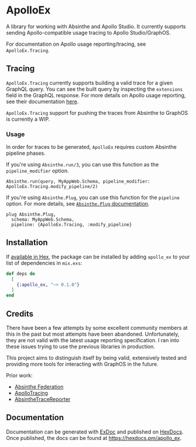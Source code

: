 # ApolloEx

<!-- MDOC !-->

A library for working with Absinthe and Apollo Studio. It currently supports sending Apollo-compatible usage tracing to Apollo Studio/GraphOS.

For documentation on Apollo usage reporting/tracing, see `ApolloEx.Tracing`.

## Tracing

`ApolloEx.Tracing` currently supports building a valid trace for a given GraphQL query. You can see the built query by inspecting the `extensions` field in the GraphQL response. For more details on Apollo usage reporting, see their documentation [here](https://www.apollographql.com/docs/graphos/metrics/sending-operation-metrics#adding-support-to-a-third-party-server-advanced).

`ApolloEx.Tracing` support for pushing the traces from Absinthe to GraphOS is currently a WIP.

### Usage

In order for traces to be generated, `ApolloEx` requires custom Absinthe pipeline phases.

If you're using `Absinthe.run/3`, you can use this function as the `pipeline_modifier` option.

```
Absinthe.run(query, MyAppWeb.Schema, pipeline_modifier: ApolloEx.Tracing.modify_pipeline/2)
```

If you're using `Absinthe.Plug`, you can use this function for the `pipeline` option. For more details, see [`Absinthe.Plug` documentation](https://hexdocs.pm/absinthe_plug/Absinthe.Plug.html#t:opts/0).

```
plug Absinthe.Plug,
  schema: MyAppWeb.Schema,
  pipeline: {ApolloEx.Tracing, :modify_pipeline}
```

<!-- MDOC !-->

## Installation

If [available in Hex](https://hex.pm/docs/publish), the package can be installed
by adding `apollo_ex` to your list of dependencies in `mix.exs`:

```elixir
def deps do
  [
    {:apollo_ex, "~> 0.1.0"}
  ]
end
```

## Credits

There have been a few attempts by some excellent community members at this in the past but most attempts have been abandoned. Unfortunately, they are not valid with the latest usage reporting specification. I ran into these issues trying to use the previous libraries in production.

This project aims to distinguish itself by being valid, extensively tested and providing more tools for interacting with GraphOS in the future.

Prior work:

- [Absinthe Federation](https://github.com/DivvyPayHQ/absinthe_federation/pull/25)
- [ApolloTracing](https://github.com/sikanhe/apollo-tracing-elixir)
- [AbsintheTraceReporter](https://github.com/maartenvanvliet/absinthe_trace_reporter)

## Documentation

Documentation can be generated with [ExDoc](https://github.com/elixir-lang/ex_doc)
and published on [HexDocs](https://hexdocs.pm). Once published, the docs can
be found at <https://hexdocs.pm/apollo_ex>.

